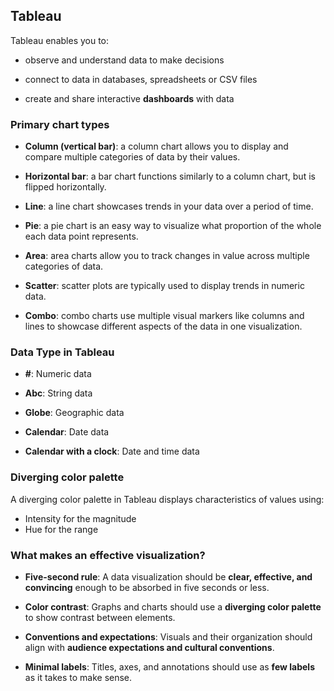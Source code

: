 ## Tableau

Tableau enables you to:

- observe and understand data to make decisions

- connect to data in databases, spreadsheets or CSV files

- create and share interactive **dashboards** with data

### Primary chart types

- **Column (vertical bar)**: a column chart allows you to display and compare multiple categories of data by their values.

- **Horizontal bar**: a bar chart functions similarly to a column chart, but is flipped horizontally.

- **Line**: a line chart showcases trends in your data over a period of time.

- **Pie**: a pie chart is an easy way to visualize what proportion of the whole each data point represents.

- **Area**: area charts allow you to track changes in value across multiple categories of data.

- **Scatter**: scatter plots are typically used to display trends in numeric data.

- **Combo**: combo charts use multiple visual markers like columns and lines to showcase different aspects of the data in one visualization.

### Data Type in Tableau

- **#**: Numeric data

- **Abc**: String data

- **Globe**: Geographic data

- **Calendar**: Date data

- **Calendar with a clock**: Date and time data

### Diverging color palette

A diverging color palette in Tableau displays characteristics of values using:

- Intensity for the magnitude
- Hue for the range

### What makes an effective visualization?

- **Five-second rule**: A data visualization should be **clear, effective, and convincing** enough to be absorbed in five seconds or less.

- **Color contrast**: Graphs and charts should use a **diverging color palette** to show contrast between elements.

- **Conventions and expectations**: Visuals and their organization should align with **audience expectations and cultural conventions**.

- **Minimal labels**: Titles, axes, and annotations should use as **few labels** as it takes to make sense.
